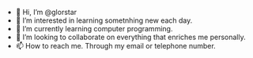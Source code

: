 - 👋 Hi, I’m @glorstar
- 👀 I’m interested in learning sometnhing new each day.
- 🌱 I’m currently learning computer programming.
- 💞️ I’m looking to collaborate on everything that enriches me personally.
- 📫 How to reach me. Through my email or telephone number.

<!---
glorstar/glorstar is a ✨ special ✨ repository because its `README.md` (this file) appears on your GitHub profile.
You can click the Preview link to take a look at your changes.
--->
